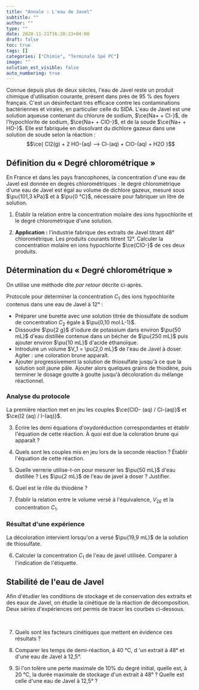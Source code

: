 ```yaml
---
title: "Annale : L'eau de Javel"
subtitle: ""
author: ""
type: ""
date: 2020-11-21T16:28:23+04:00
draft: false
toc: true
tags: []
categories: ["Chimie", "Terminale Spé PC"]
image: ""
solution_est_visible: false
auto_numbering: true
---
```


Connue depuis plus de deux siècles, l'eau de Javel reste un produit chimique d'utilisation courante, présent dans près de 95&nbsp;% des foyers français. C'est un désinfectant très efficace contre les contaminations bactériennes et virales, en particulier celle du SIDA.
L'eau de Javel est une solution aqueuse contenant du chlorure de sodium, $\ce{Na+ + Cl-}$, de l'hypochlorite de sodium, $\ce{Na+ + ClO-}$, et de la soude $\ce{Na+ + HO-}$. Elle est fabriquée en dissolvant du dichlore gazeux dans une solution de soude selon la réaction&nbsp;:
$$\ce{
Cl2(g) + 2 HO-(aq) --> Cl-(aq) + ClO-(aq) + H2O
}$$

## Définition du «&nbsp;Degré chlorométrique&nbsp;»

En France et dans les pays francophones, la concentration d'une eau de Javel est donnée en degrés chlorométriques&nbsp;: le degré chlorométrique d'une eau de Javel est égal au volume de dichlore gazeux, mesuré sous $\pu{101,3 kPa}$ et à $\pu{0 °C}$, nécessaire pour fabriquer un litre de solution.

1. Établir la relation entre la concentration molaire des ions hypochlorite et le degré chlorométrique d'une solution.

2. **Application&nbsp;:** l'industrie fabrique des extraits de Javel titrant 48° chlorométrique. Les produits courants titrent 12°. Calculer la concentration molaire en ions hypochlorite $\ce{ClO-}$ de ces deux produits.

## Détermination du «&nbsp;Degré chlorométrique&nbsp;»

On utilise une méthode dite *par retour* décrite ci-après.

Protocole pour déterminer la concentration $C_1$ des ions hypochlorite contenus dans une eau de Javel à 12°&nbsp;:

- Préparer une burette avec une solution titrée de thiosulfate de sodium de concentration $C_2$ égale à $\pu{0,10 mol.L-1}$.
- Dissoudre $\pu{2 g}$ d'iodure de potassium dans environ $\pu{50 mL}$ d'eau distillée contenue dans un bécher de $\pu{250 mL}$ puis ajouter environ $\pu{10 mL}$ d'acide éthanoïque.
- Introduire un volume $V_1 = \pu{2,0 mL}$ de l'eau de Javel à doser. Agiter&nbsp;: une coloration brune apparaît.
- Ajouter progressivement la solution de thiosulfate jusqu'à ce que la solution soit jaune pâle. Ajouter alors quelques grains de thiodène, puis terminer le dosage goutte à goutte jusqu'à décoloration du mélange réactionnel.

### Analyse du protocole

La première réaction met en jeu les couples $\ce{ClO- (aq) / Cl-(aq)}$ et $\ce{I2 (aq) / I-(aq)}$.

3. Écrire les demi équations d'oxydoréduction correspondantes et établir l'équation de cette réaction. À quoi est due la coloration brune qui apparaît&nbsp;?

4. Quels sont les couples mis en jeu lors de la seconde réaction&nbsp;? Établir l'équation de cette réaction.

5. Quelle verrerie utilise-t-on pour mesurer les $\pu{50 mL}$ d'eau distillée&nbsp;? Les $\pu{2 mL}$ de l'eau de javel à doser&nbsp;? Justifier.

4. Quel est le rôle du thiodène&nbsp;?

5. Établir la relation entre le volume versé à l'équivalence, $V_{2E}$ et la concentration $C_1$.

### Résultat d'une expérience

La décoloration intervient lorsqu'on a versé $\pu{19,9 mL}$ de la solution de thiosulfate.

6. Calculer la concentration $C_1$ de l'eau de javel utilisée. Comparer à l'indication de l'étiquette.

## Stabilité de l'eau de Javel

Afin d'étudier les conditions de stockage et de conservation des extraits et des eaux de Javel, on étudie la cinétique de la réaction de décomposition. Deux séries d'expériences ont permis de tracer les courbes ci-dessous.

<img src="/terminales-pc/chap-6/chap-6-9-1.png" alt="" width="" />

<img src="/terminales-pc/chap-6/chap-6-9-2.png" alt="" width="" />

7. Quels sont les facteurs cinétiques que mettent en évidence ces résultats&nbsp;?

8. Comparer les temps de demi-réaction, à 40 °C, d 'un extrait à 48° et d'une eau de Javel à 12,5°.

9. Si l'on tolère une perte maximale de 10% du degré initial, quelle est, à 20&nbsp;°C, la durée maximale de stockage d'un extrait à 48°&nbsp;? Quelle est celle d'une eau de Javel à 12,5°&nbsp;?
